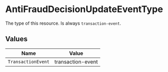 # AntiFraudDecisionUpdateEventType

The type of this resource. Is always `transaction-event`.


## Values

| Name               | Value              |
| ------------------ | ------------------ |
| `TransactionEvent` | transaction-event  |